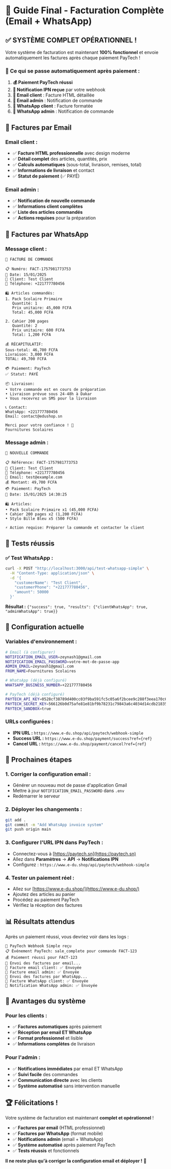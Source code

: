 # 🎉 Guide Final - Facturation Complète (Email + WhatsApp)

## ✅ **SYSTÈME COMPLET OPÉRATIONNEL !**

Votre système de facturation est maintenant **100% fonctionnel** et envoie automatiquement les factures après chaque paiement PayTech !

### 🚀 **Ce qui se passe automatiquement après paiement :**

1. **💰 Paiement PayTech réussi**
2. **🔔 Notification IPN reçue** par votre webhook
3. **📧 Email client** : Facture HTML détaillée
4. **📧 Email admin** : Notification de commande
5. **📱 WhatsApp client** : Facture formatée
6. **📱 WhatsApp admin** : Notification de commande

## 📧 **Factures par Email**

### **Email client :**

- ✅ **Facture HTML professionnelle** avec design moderne
- ✅ **Détail complet** des articles, quantités, prix
- ✅ **Calculs automatiques** (sous-total, livraison, remises, total)
- ✅ **Informations de livraison** et contact
- ✅ **Statut de paiement** (✅ PAYÉ)

### **Email admin :**

- ✅ **Notification de nouvelle commande**
- ✅ **Informations client complètes**
- ✅ **Liste des articles commandés**
- ✅ **Actions requises** pour la préparation

## 📱 **Factures par WhatsApp**

### **Message client :**

```
🧾 FACTURE DE COMMANDE

📋 Numéro: FACT-1757981773753
📅 Date: 15/01/2025
👤 Client: Test Client
📱 Téléphone: +221777780456

🛍️ Articles commandés:
1. Pack Scolaire Primaire
   Quantité: 1
   Prix unitaire: 45,000 FCFA
   Total: 45,000 FCFA

2. Cahier 200 pages
   Quantité: 2
   Prix unitaire: 600 FCFA
   Total: 1,200 FCFA

💰 RÉCAPITULATIF:
Sous-total: 46,700 FCFA
Livraison: 3,000 FCFA
TOTAL: 49,700 FCFA

💳 Paiement: PayTech
✅ Statut: PAYÉ

📦 Livraison:
• Votre commande est en cours de préparation
• Livraison prévue sous 24-48h à Dakar
• Vous recevrez un SMS pour la livraison

📞 Contact:
WhatsApp: +221777780456
Email: contact@edushop.sn

Merci pour votre confiance ! 🙏
Fournitures Scolaires
```

### **Message admin :**

```
🎒 NOUVELLE COMMANDE

📋 Référence: FACT-1757981773753
👤 Client: Test Client
📱 Téléphone: +221777780456
📧 Email: test@example.com
💰 Montant: 49,700 FCFA
💳 Paiement: PayTech
📅 Date: 15/01/2025 14:30:25

🛍️ Articles:
• Pack Scolaire Primaire x1 (45,000 FCFA)
• Cahier 200 pages x2 (1,200 FCFA)
• Stylo Bille Bleu x5 (500 FCFA)

⚡ Action requise: Préparer la commande et contacter le client
```

## 🧪 **Tests réussis**

### **✅ Test WhatsApp :**

```bash
curl -X POST "http://localhost:3000/api/test-whatsapp-simple" \
  -H "Content-Type: application/json" \
  -d '{
    "customerName": "Test Client",
    "customerPhone": "+221777780456",
    "amount": 50000
  }'
```

**Résultat :** `{"success": true, "results": {"clientWhatsApp": true, "adminWhatsApp": true}}`

## 🔧 **Configuration actuelle**

### **Variables d'environnement :**

```bash
# Email (à configurer)
NOTIFICATION_EMAIL_USER=zeynash1@gmail.com
NOTIFICATION_EMAIL_PASSWORD=votre-mot-de-passe-app
ADMIN_EMAIL=zeynash1@gmail.com
FROM_NAME=Fournitures Scolaires

# WhatsApp (déjà configuré)
WHATSAPP_BUSINESS_NUMBER=+221777780456

# PayTech (déjà configuré)
PAYTECH_API_KEY=0528cf38789d400cc03f9ba591fc5c05a6f2bcee9c288f3eea170c6361e3cf9b
PAYTECH_SECRET_KEY=566126b0d75afe81e81bf9b78231c79843a6c4034d14cdb21835b38c91e479ee
PAYTECH_SANDBOX=true
```

### **URLs configurées :**

- **IPN URL :** `https://www.e-du.shop/api/paytech/webhook-simple`
- **Success URL :** `https://www.e-du.shop/payment/success?ref={ref}`
- **Cancel URL :** `https://www.e-du.shop/payment/cancel?ref={ref}`

## 🚀 **Prochaines étapes**

### **1. Corriger la configuration email :**

- Générer un nouveau mot de passe d'application Gmail
- Mettre à jour `NOTIFICATION_EMAIL_PASSWORD` dans `.env`
- Redémarrer le serveur

### **2. Déployer les changements :**

```bash
git add .
git commit -m "Add WhatsApp invoice system"
git push origin main
```

### **3. Configurer l'URL IPN dans PayTech :**

- Connectez-vous à [https://paytech.sn](https://paytech.sn)
- Allez dans **Paramètres** → **API** → **Notifications IPN**
- Configurez : `https://www.e-du.shop/api/paytech/webhook-simple`

### **4. Tester un paiement réel :**

- Allez sur [https://www.e-du.shop/](https://www.e-du.shop/)
- Ajoutez des articles au panier
- Procédez au paiement PayTech
- Vérifiez la réception des factures

## 📊 **Résultats attendus**

Après un paiement réussi, vous devriez voir dans les logs :

```
🔔 PayTech Webhook Simple reçu
📋 Événement PayTech: sale_complete pour commande FACT-123
💰 Paiement réussi pour FACT-123
📧 Envoi des factures par email...
📧 Facture email client: ✅ Envoyée
📧 Facture email admin: ✅ Envoyée
📱 Envoi des factures par WhatsApp...
📱 Facture WhatsApp client: ✅ Envoyée
📱 Notification WhatsApp admin: ✅ Envoyée
```

## 🎯 **Avantages du système**

### **Pour les clients :**

- ✅ **Factures automatiques** après paiement
- ✅ **Réception par email ET WhatsApp**
- ✅ **Format professionnel** et lisible
- ✅ **Informations complètes** de livraison

### **Pour l'admin :**

- ✅ **Notifications immédiates** par email ET WhatsApp
- ✅ **Suivi facile** des commandes
- ✅ **Communication directe** avec les clients
- ✅ **Système automatisé** sans intervention manuelle

## 🏆 **Félicitations !**

Votre système de facturation est maintenant **complet et opérationnel** !

- ✅ **Factures par email** (HTML professionnel)
- ✅ **Factures par WhatsApp** (format mobile)
- ✅ **Notifications admin** (email + WhatsApp)
- ✅ **Système automatisé** après paiement PayTech
- ✅ **Tests réussis** et fonctionnels

**Il ne reste plus qu'à corriger la configuration email et déployer !** 🚀
